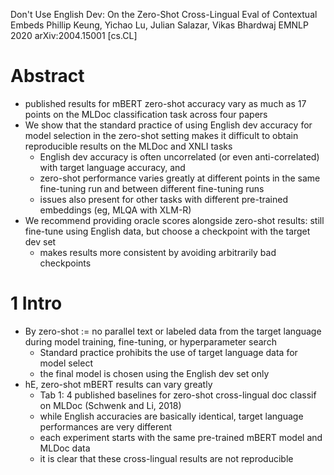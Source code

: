 Don't Use English Dev: On the Zero-Shot Cross-Lingual Eval of Contextual Embeds
Phillip Keung, Yichao Lu, Julian Salazar, Vikas Bhardwaj
EMNLP 2020 arXiv:2004.15001 [cs.CL]

# Abstract

* published results for mBERT zero-shot accuracy vary as much as 17 points on
  the MLDoc classification task across four papers
* We show that the standard practice of
  using English dev accuracy for model selection in the zero-shot setting
  makes it difficult to obtain reproducible results on the MLDoc and XNLI tasks
  * English dev accuracy is often uncorrelated (or even anti-correlated) with
    target language accuracy, and
  * zero-shot performance varies greatly at different points in the same
    fine-tuning run and between different fine-tuning runs
  * issues also present for other tasks with different pre-trained embeddings
    (eg, MLQA with XLM-R)
* We recommend providing oracle scores alongside zero-shot results: still
  fine-tune using English data, but choose a checkpoint with the target dev set
  * makes results more consistent by avoiding arbitrarily bad checkpoints

# 1 Intro

* By zero-shot := no parallel text or labeled data from the target language
  during model training, fine-tuning, or hyperparameter search
  * Standard practice prohibits the use of target language data for model select
  * the final model is chosen using the English dev set only
* hE, zero-shot mBERT results can vary greatly
  * Tab 1: 4 published baselines for zero-shot cross-lingual doc classif
    on MLDoc (Schwenk and Li, 2018)
  * while English accuracies are basically identical,
    target language performances are very different
  * each experiment starts with the same pre-trained mBERT model and MLDoc data
  * it is clear that these cross-lingual results are not reproducible
